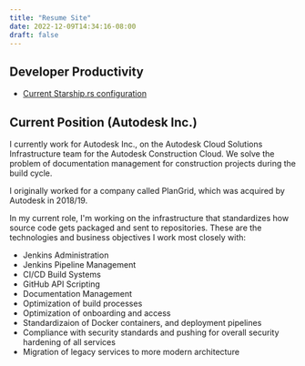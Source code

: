 ```yaml
---
title: "Resume Site"
date: 2022-12-09T14:34:16-08:00
draft: false
---
```


## Developer Productivity

- [Current Starship.rs configuration](starship/)


## Current Position (Autodesk Inc.)

I currently work for Autodesk Inc., on the Autodesk Cloud Solutions Infrastructure team for the Autodesk Construction Cloud. We solve the problem of documentation management for construction projects during the build cycle.

I originally worked for a company called PlanGrid, which was acquired by Autodesk in 2018/19.

In my current role, I'm working on the infrastructure that standardizes how source code gets packaged and sent to repositories. These are the technologies and business objectives I work most closely with:

- Jenkins Administration
- Jenkins Pipeline Management
- CI/CD Build Systems
- GitHub API Scripting
- Documentation Management
- Optimization of build processes
- Optimization of onboarding and access
- Standardizaion of Docker containers, and deployment pipelines
- Compliance with security standards and pushing for overall security hardening of all services
- Migration of legacy services to more modern architecture